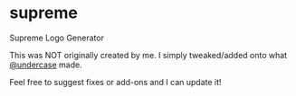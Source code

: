# supreme
Supreme Logo Generator


This was NOT originally created by me. I simply tweaked/added onto what <a href="https://www.github.com/undercase">@undercase</a> made. 

Feel free to suggest fixes or add-ons and I can update it!
